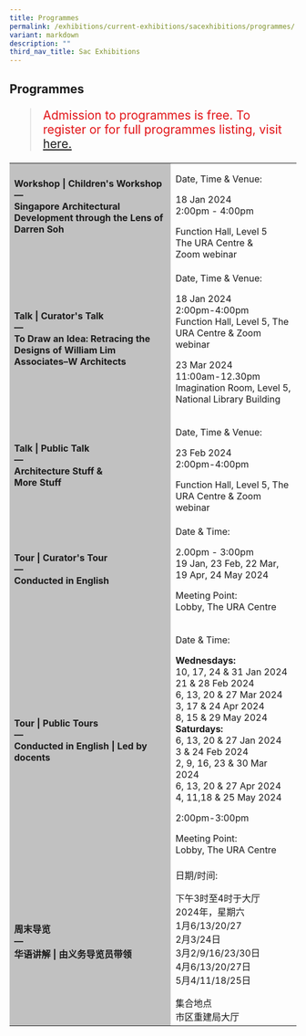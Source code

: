 ```yaml
---
title: Programmes
permalink: /exhibitions/current-exhibitions/sacexhibitions/programmes/
variant: markdown
description: ""
third_nav_title: Sac Exhibitions
---
```

<!-- 

Colours
Upcoming: default colour
Past: #c1c1c1

-->

<section class="section__progs">

<div class="container__description">
    <div class="row">
        <div class="col is-10-mobile">

<h2>Programmes</h2>

<blockquote style="color: #E21216; font-size: 150%;">Admission to programmes is free. To register or for full programmes listing, visit<a href="https://www.eventbrite.com/cc/to-draw-an-idea-exhibition-programmes-2820449"> here. </a><p></p></blockquote>

<table class="table table-v">
    <tbody><tr>
    </tr>  
    <tr>
        <td style="background-color: #c1c1c1;"><strong>Workshop | Children's Workshop<br>
            —<br><div>Singapore Architectural Development through the Lens of Darren Soh<br>
            <br></div></strong></td>
        <td>
            <p>Date, Time &amp; Venue:</p><div>18 Jan 2024<div>2:00pm - 4:00pm<p></p><div>Function Hall, Level 5<div>The URA Centre &amp;<div>Zoom webinar<div>
        </div></div></div></div></div></div></td>
    </tr>     
    <tr>
        <td style="background-color: #c1c1c1;"><strong>Talk | Curator's Talk<br>
            —<br>
            To Draw an Idea: Retracing the Designs of William Lim Associates–W Architects</strong></td>
        <td>
            <p>Date, Time &amp; Venue:</p><div>18 Jan 2024<div><div>2:00pm-4:00pm<div>Function Hall, Level 5, The URA Centre &amp; Zoom webinar<p></p><div>23 Mar 2024<div><div>11:00am-12.30pm<div>Imagination Room, Level 5, National Library Building<p></p>
        </div></div></div></div></div></div></div></div></td>
    </tr>      
    <tr>
        <td style="background-color: #c1c1c1;"><strong>Talk | Public Talk<br>
            —<br>
           Architecture Stuff &amp; <div>More Stuff</div></strong></td>
        <td>
            <p>Date, Time &amp; Venue:</p><div>23 Feb 2024<div>2:00pm-4:00pm<p></p><div>Function Hall, Level 5, The URA Centre &amp; Zoom webinar
        </div></div></div></td>
    </tr> 
        
    
	
	

 <tr><td style="background-color: #c1c1c1;"><strong>Tour | Curator's Tour<br>
            —<br>
           Conducted in English</strong></td>
        <td>
            <p>Date &amp; Time: </p><div>2.00pm - 3:00pm<div>19 Jan, 23 Feb, 22 Mar, 19 Apr, 24 May 2024<div></div><p>Meeting Point: <br>Lobby, The URA Centre
        </p></div></div></td>
			</tr><tr>
        <td style="background-color: #c1c1c1;"><strong>Tour | Public Tours<br>
            —<br>
            Conducted in English | Led by docents</strong></td>
        <td>
					<p>Date &amp; Time:</p><div><strong></strong><div><strong>Wednesdays:</strong><div>10, 17, 24 &amp; 31 Jan 2024<div>21 &amp; 28 Feb 2024<div>6, 13, 20 &amp; 27 Mar 2024<div>3, 17 &amp; 24 Apr 2024<div>8, 15 &amp; 29 May 2024</div><div><strong>Saturdays:</strong><div><strong></strong>6, 13, 20 &amp; 27 Jan 2024<div>3 &amp; 24 Feb 2024<div>2, 9, 16, 23 &amp; 30 Mar 2024<div>6, 13, 20 &amp; 27 Apr 2024<div>4, 11,18 &amp; 25 May 2024</div><p>2:00pm-3:00pm</p><p></p><div></div>Meeting Point:<div>Lobby, The URA Centre
        </div></div></div></div></div></div></div></div></div></div></div></div></td>
    </tr>    
    <tr>
        <td style="background-color: #c1c1c1;"><strong>周末导览<br>
            —<br>
					华语讲解 | 由义务导览员带领</strong></td>
        <td>
            <p>日期/时间:</p><div>下午3时至4时于大厅<div>2024年，星期六<div>1月6/13/20/27<div>2月3/24日<div>3月2/9/16/23/30日<div>4月6/13/20/27日<div>5月4/11/18/25日</div><p></p><div>集合地点<div>市区重建局大厅
</div></div></div></div></div></div></div></div></td>
    </tr>     
</tbody></table>
        </div>
    </div>
</div>
</section>
